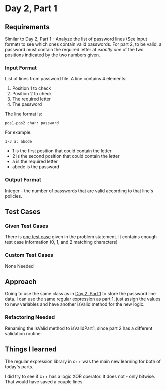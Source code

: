 # Day 2, Part 1 #

## Requirements ##

Similar to Day 2, Part 1 - Analyze the list of password lines (See input format) to see which ones contain valid passwords. 
For part 2, to be valid, a password must contain the required letter at *exactly one* of the two positions indicated by the two numbers given.

### Input Format ###

List of lines from password file. A line contains 4 elements:  
1. Position 1 to check
2. Position 2 to check
3. The required letter
4. The password

The line format is:

`pos1-pos2 char: password`

For example:

`1-3 a: abcde`

* 1 is the first position that could contain the letter
* 2 is the second position that could contain the letter
* a is the required letter
* abcde is the password

### Output Format ###

Integer - the number of passwords that are valid according to that line's policies.

## Test Cases ##

### Given Test Cases ###

There is [one test case](../data/test_cases/day2_test1.txt) given in the problem statement. It contains enough test case information (0, 1, and 2 matching characters)

### Custom Test Cases ###

None Needed

## Approach ##

Going to use the same class as in [Day 2, Part 1](day2_part1.md) to store the password line data. I can use the same regular expression as part 1, just assign the values to new variables and have another isValid method for the new logic.

### Refactoring Needed ###

Renaming the isValid method to isValidPart1, since part 2 has a different validation routine.

## Things I learned ##

The regular expression library in c++ was the main new learning for both of today's parts.

I did try to see if c++ has a logic XOR operator. It does not - only bitwise. That would have saved a couple lines.
